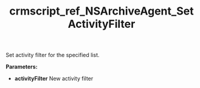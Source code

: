 ﻿---
title: crmscript_ref_NSArchiveAgent_SetActivityFilter
description: Void SetActivityFilter(ActivityFilter activityFilter)
intellisense: NSArchiveAgent.SetActivityFilter
keywords: NSArchiveAgent,SetActivityFilter
so.topic: reference
---

Set activity filter for the specified list.

**Parameters:**
 - **activityFilter** New activity filter
